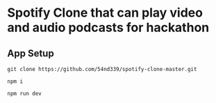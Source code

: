 # Spotify Clone that can play video and audio podcasts for hackathon

## App Setup

```
git clone https://github.com/54nd339/spotify-clone-master.git

npm i

npm run dev
```

